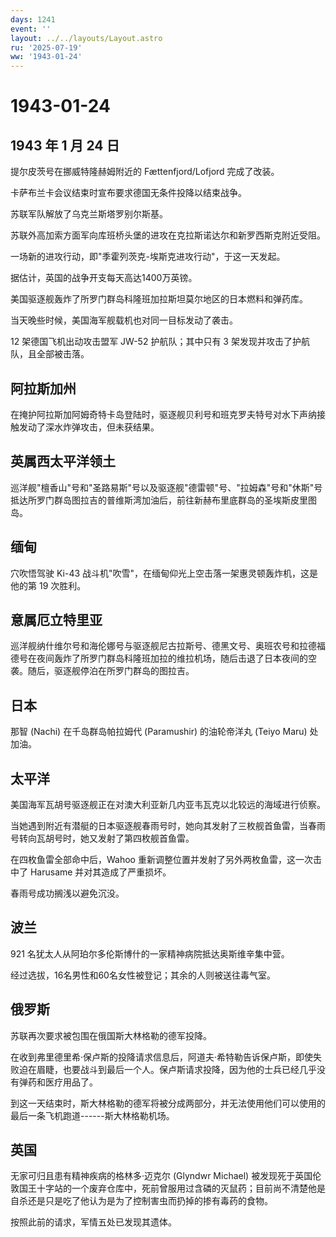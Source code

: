 ```yaml
---
days: 1241
event: ''
layout: ../../layouts/Layout.astro
ru: '2025-07-19'
ww: '1943-01-24'
---
```


# 1943-01-24

## 1943 年 1 月 24 日

提尔皮茨号在挪威特隆赫姆附近的 Fættenfjord/Lofjord 完成了改装。

卡萨布兰卡会议结束时宣布要求德国无条件投降以结束战争。

苏联军队解放了乌克兰斯塔罗别尔斯基。

苏联外高加索方面军向库班桥头堡的进攻在克拉斯诺达尔和新罗西斯克附近受阻。

一场新的进攻行动，即"季霍列茨克-埃斯克进攻行动"，于这一天发起。

据估计，英国的战争开支每天高达1400万英镑。

美国驱逐舰轰炸了所罗门群岛科隆班加拉斯坦莫尔地区的日本燃料和弹药库。

当天晚些时候，美国海军舰载机也对同一目标发动了袭击。

12 架德国飞机出动攻击盟军 JW-52 护航队；其中只有 3
架发现并攻击了护航队，且全部被击落。

## 阿拉斯加州

在掩护阿拉斯加阿姆奇特卡岛登陆时，驱逐舰贝利号和班克罗夫特号对水下声纳接触发动了深水炸弹攻击，但未获结果。

## 英属西太平洋领土

巡洋舰"檀香山"号和"圣路易斯"号以及驱逐舰"德雷顿"号、"拉姆森"号和"休斯"号抵达所罗门群岛图拉吉的普维斯湾加油后，前往新赫布里底群岛的圣埃斯皮里图岛。

## 缅甸

穴吹悟驾驶 Ki-43
战斗机"吹雪"，在缅甸仰光上空击落一架惠灵顿轰炸机，这是他的第 19 次胜利。

## 意属厄立特里亚

巡洋舰纳什维尔号和海伦娜号与驱逐舰尼古拉斯号、德黑文号、奥班农号和拉德福德号在夜间轰炸了所罗门群岛科隆班加拉的维拉机场，随后击退了日本夜间的空袭。随后，驱逐舰停泊在所罗门群岛的图拉吉。

## 日本

那智 (Nachi) 在千岛群岛帕拉姆代 (Paramushir) 的油轮帝洋丸 (Teiyo Maru)
处加油。

## 太平洋

美国海军瓦胡号驱逐舰正在对澳大利亚新几内亚韦瓦克以北较远的海域进行侦察。

当她遇到附近有潜艇的日本驱逐舰春雨号时，她向其发射了三枚舰首鱼雷，当春雨号转向瓦胡号时，她又发射了第四枚舰首鱼雷。

在四枚鱼雷全部命中后，Wahoo
重新调整位置并发射了另外两枚鱼雷，这一次击中了 Harusame
并对其造成了严重损坏。

春雨号成功搁浅以避免沉没。

## 波兰

921 名犹太人从阿珀尔多伦斯博什的一家精神病院抵达奥斯维辛集中营。

经过选拔，16名男性和60名女性被登记；其余的人则被送往毒气室。

## 俄罗斯

苏联再次要求被包围在俄国斯大林格勒的德军投降。

在收到弗里德里希·保卢斯的投降请求信息后，阿道夫·希特勒告诉保卢斯，即使失败迫在眉睫，也要战斗到最后一个人。保卢斯请求投降，因为他的士兵已经几乎没有弹药和医疗用品了。

到这一天结束时，斯大林格勒的德军将被分成两部分，并无法使用他们可以使用的最后一条飞机跑道------斯大林格勒机场。

## 英国

无家可归且患有精神疾病的格林多·迈克尔 (Glyndwr Michael)
被发现死于英国伦敦国王十字站的一个废弃仓库中，死前曾服用过含磷的灭鼠药；目前尚不清楚他是自杀还是只是吃了他认为是为了控制害虫而扔掉的掺有毒药的食物。

按照此前的请求，军情五处已发现其遗体。